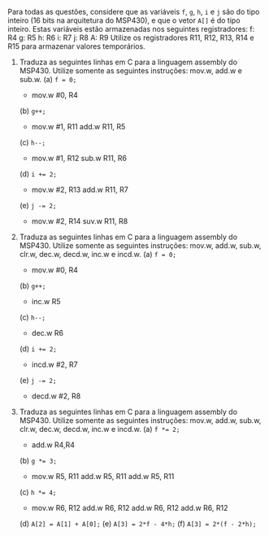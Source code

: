 ﻿Para todas as questões, considere que as variáveis `f`, `g`, `h`, `i` e `j` são do tipo inteiro (16 bits na arquitetura do MSP430), e que o vetor `A[]` é do tipo inteiro. Estas variáveis estão armazenadas nos seguintes registradores:
	f: R4
	g: R5
	h: R6
	i: R7
	j: R8
	A: R9
Utilize os registradores R11, R12, R13, R14 e R15 para armazenar valores temporários.

1. Traduza as seguintes linhas em C para a linguagem assembly do MSP430. Utilize somente as seguintes instruções: mov.w, add.w e sub.w.
	(a) `f = 0;`
	- mov.w #0, R4
	
	(b) `g++;`
	- mov.w #1, R11
	  add.w R11, R5
	  
	(c) `h--;`
	- mov.w #1, R12
	  sub.w R11, R6
	  
	(d) `i += 2;`
	- mov.w #2, R13
	  add.w R11, R7
	  
	(e) `j -= 2;`
	- mov.w #2, R14
	  suv.w R11, R8

2. Traduza as seguintes linhas em C para a linguagem assembly do MSP430. Utilize somente as seguintes instruções: mov.w, add.w, sub.w, clr.w, dec.w, decd.w, inc.w e incd.w.
	(a) `f = 0;`
	- mov.w #0, R4
	
	(b) `g++;`
	- inc.w R5
	
	(c) `h--;`
	- dec.w R6
	
	(d) `i += 2;`
	- incd.w #2, R7
	
	(e) `j -= 2;`
	- decd.w #2, R8
	
3. Traduza as seguintes linhas em C para a linguagem assembly do MSP430. Utilize somente as seguintes instruções: mov.w, add.w, sub.w, clr.w, dec.w, decd.w, inc.w e incd.w.
	(a) `f *= 2;`
	- add.w R4,R4
	
	(b) `g *= 3;`
	- mov.w R5, R11
	  add.w R5, R11
	  add.w R5, R11
	  
	(c) `h *= 4;`
	- mov.w R6, R12
	  add.w R6, R12
	  add.w R6, R12
	  add.w R6, R12
	  
	(d) `A[2] = A[1] + A[0];`
	(e) `A[3] = 2*f - 4*h;`
	(f) `A[3] = 2*(f - 2*h);`
